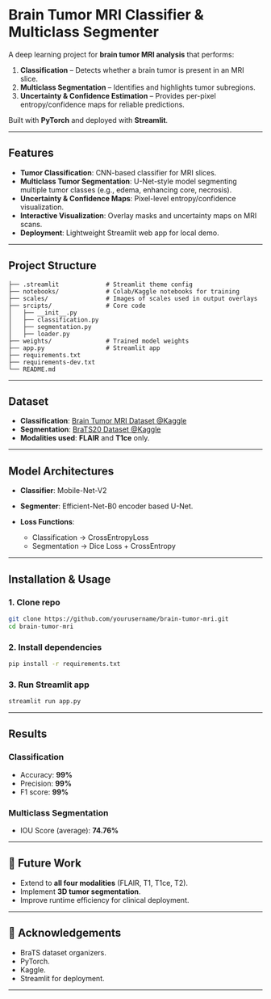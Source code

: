 # Brain Tumor MRI Classifier & Multiclass Segmenter

A deep learning project for **brain tumor MRI analysis** that performs:

1. **Classification** – Detects whether a brain tumor is present in an MRI slice.
2. **Multiclass Segmentation** – Identifies and highlights tumor subregions.
3. **Uncertainty & Confidence Estimation** – Provides per-pixel entropy/confidence maps for reliable predictions.

Built with **PyTorch** and deployed with **Streamlit**.

---

## Features

* **Tumor Classification**: CNN-based classifier for MRI slices.
* **Multiclass Tumor Segmentation**: U-Net-style model segmenting multiple tumor classes (e.g., edema, enhancing core, necrosis).
* **Uncertainty & Confidence Maps**: Pixel-level entropy/confidence visualization.
* **Interactive Visualization**: Overlay masks and uncertainty maps on MRI scans.
* **Deployment**: Lightweight Streamlit web app for local demo.

---

## Project Structure

```
├── .streamlit             # Streamlit theme config
├── notebooks/             # Colab/Kaggle notebooks for training
├── scales/                # Images of scales used in output overlays
├── srcipts/               # Core code
│   ├── __init__.py
│   ├── classification.py
│   ├── segmentation.py
│   ├── loader.py
├── weights/               # Trained model weights
├── app.py                 # Streamlit app
├── requirements.txt
├── requirements-dev.txt
└── README.md

```

---

## Dataset
* **Classification**: [Brain Tumor MRI Dataset @Kaggle](https://www.kaggle.com/datasets/masoudnickparvar/brain-tumor-mri-dataset)
* **Segmentation**: [BraTS20 Dataset @Kaggle](https://www.kaggle.com/datasets/awsaf49/brats20-dataset-training-validation)
* **Modalities used**: **FLAIR** and **T1ce** only.
---

## Model Architectures

* **Classifier**: Mobile-Net-V2
* **Segmenter**: Efficient-Net-B0 encoder based U-Net.
* **Loss Functions**:

  * Classification → CrossEntropyLoss
  * Segmentation → Dice Loss + CrossEntropy

---

## Installation & Usage

### 1. Clone repo

```bash
git clone https://github.com/yourusername/brain-tumor-mri.git
cd brain-tumor-mri
```

### 2. Install dependencies

```bash
pip install -r requirements.txt
```

### 3. Run Streamlit app

```bash
streamlit run app.py
```

---

## Results

### Classification

* Accuracy: **99%**
* Precision: **99%**
* F1 score: **99%**

### Multiclass Segmentation

* IOU Score (average): **74.76%**

---

## 📌 Future Work

* Extend to **all four modalities** (FLAIR, T1, T1ce, T2).
* Implement **3D tumor segmentation**.
* Improve runtime efficiency for clinical deployment.

---

## 🙌 Acknowledgements

* BraTS dataset organizers.
* PyTorch.
* Kaggle.
* Streamlit for deployment.

---